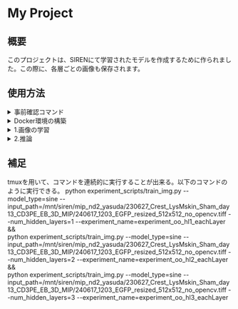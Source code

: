 # My Project

## 概要
このプロジェクトは、SIRENにて学習されたモデルを作成するために作られました。この際に、各層ごとの画像も保存されます。

## 使用方法

<details><summary>事前確認コマンド</summary>

Please check below commnd.
```
nvidia-smi
docker
```

</details>

<details><summary>Docker環境の構築</summary>

### Build
`image_name` is free as docker image name．<br>
```
cd docker_for_build
sudo docker build -t image_name .
cd ..
```

### Run Container
`$pwd` is mount current dir．<br>
```
sudo docker run -it --shm-size 2g --gpus all -v $(pwd):/workspace image_name 
```

</details>

<details><summary>1.画像の学習</summary>
   
SIRENにて画像を学習する。この際に、各層ごとの画像も保存される。以下のコマンドを実行する： 
```
python experiment_scripts/train_img.py \
--model_type=sine \
--input_path=mip_nd2_yasuda/230627_Crest_LysMskin_LE_day13_CD3PE_EB_3D_MIP/240617_1203_EGFP_resized_512x512_no_opencv.tiff \
--num_hidden_layers=1 \
--experiment_name=experiment_oo
```
   - input_path：入力ファイル（学習したい画像）
   - num_hidden_layers：隠れ層の数
   - experiment_name：出力ディレクトリ（学習済みモデルや各層ごとの画像を保存するフォルダ名）

</details>

<details><summary>2.推論</summary>

1.にて作成された学習済みモデルに、適当な座標数を入力する。以下のコマンドを実行する：
```
python explore_siren_ipynb_eval6.py \
--omega=30 \
--model_path=logs/experiment_oo/checkpoints/model_final.pth \
--output_dir=logs/experiment_oo/w30_hl1_1024 \
--hidden_layers=1 \
--sidelen=1024
```
- omega：基本30でいい。train_img.pyでは30で固定している。
- model_path：入力ファイル（学習済みモデル）
- output_dir：出力ディレクトリ（学習済みモデルにて作成される出力画像を保存するフォルダ）
- hidden_layers：隠れ層の数
- sidelen：座標数
  
</details>
  
## 補足
tmuxを用いて、コマンドを連続的に実行することが出来る。以下のコマンドのように実行できる。
python experiment_scripts/train_img.py --model_type=sine --input_path=/mnt/siren/mip_nd2_yasuda/230627_Crest_LysMskin_Sham_day13_CD3PE_EB_3D_MIP/240617_1203_EGFP_resized_512x512_no_opencv.tiff --num_hidden_layers=1 --experiment_name=experiment_oo_hl1_eachLayer && \
python experiment_scripts/train_img.py --model_type=sine --input_path=/mnt/siren/mip_nd2_yasuda/230627_Crest_LysMskin_Sham_day13_CD3PE_EB_3D_MIP/240617_1203_EGFP_resized_512x512_no_opencv.tiff --num_hidden_layers=2 --experiment_name=experiment_oo_hl2_eachLayer && \
python experiment_scripts/train_img.py --model_type=sine --input_path=/mnt/siren/mip_nd2_yasuda/230627_Crest_LysMskin_Sham_day13_CD3PE_EB_3D_MIP/240617_1203_EGFP_resized_512x512_no_opencv.tiff --num_hidden_layers=3 --experiment_name=experiment_oo_hl3_eachLayer
